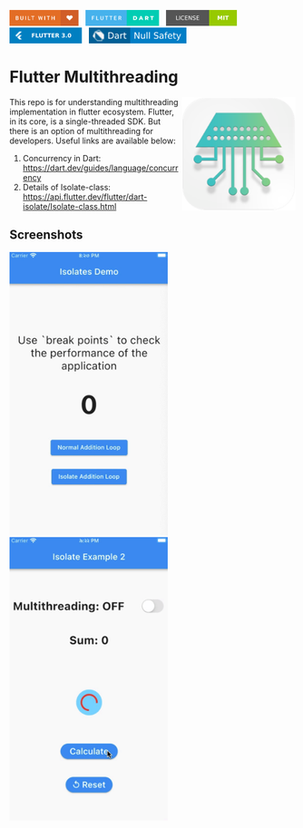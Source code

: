 <img src="screenshots/badges/built-with-love.svg" height="28px"/>&nbsp;&nbsp;
<img src="screenshots/badges/flutter-dart.svg" height="28px" />&nbsp;&nbsp;
<a href="https://choosealicense.com/licenses/mit/" target="_blank"><img src="screenshots/badges/license-MIT.svg" height="28px" /></a>&nbsp;&nbsp;
<img src="screenshots/badges/Flutter-3.svg" height="28px" />&nbsp;&nbsp;
<img src="screenshots/badges/dart-null_safety-blue.svg" height="28px"/>

# Flutter Multithreading

<img align="right" src="screenshots/app_store_icons/playstore.png" height="200"></img>
This repo is for understanding multithreading implementation in flutter ecosystem. Flutter, in its core, is a single-threaded SDK. But there is an option of multithreading for developers. Useful links are available below:<br>

1. Concurrency in Dart: https://dart.dev/guides/language/concurrency
2. Details of Isolate-class: https://api.flutter.dev/flutter/dart-isolate/Isolate-class.html

## Screenshots

<img align="centre" src="screenshots/1_basic.gif" height="500"></img>
&emsp;&emsp;&emsp;
<img align="centre" src="screenshots/2_basic_2(modified).gif" height="500"></img>
